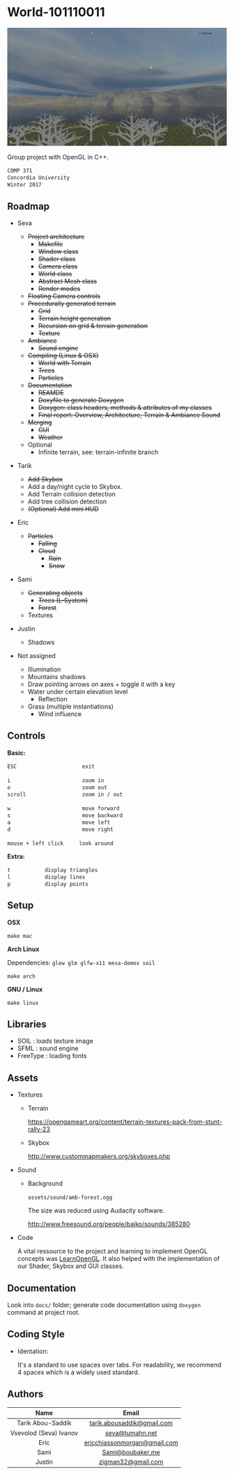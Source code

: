 # World-101110011

![preview](docs/progress/world-2.png)

Group project with OpenGL in C++.

    COMP 371
    Concordia University
    Winter 2017

## Roadmap

- Seva
    - ~~Project architecture~~
        - ~~Makefile~~
        - ~~Window class~~
        - ~~Shader class~~
        - ~~Camera class~~
        - ~~World class~~
        - ~~Abstract Mesh class~~
        - ~~Render modes~~
    - ~~Floating Camera controls~~
    - ~~Procedurally generated terrain~~
        - ~~Grid~~
        - ~~Terrain height generation~~
        - ~~Recursion on grid & terrain generation~~
        - ~~Texture~~
    - ~~Ambiance~~
        - ~~Sound engine~~
    - ~~Compiling (Linux & OSX)~~
        - ~~World with Terrain~~
        - ~~Trees~~
        - ~~Particles~~
    - ~~Documentation~~
        - ~~REAMDE~~
        - ~~Doxyfile to generate Doxygen~~
        - ~~Doxygen: class headers, methods & attributes of my classes~~
        - ~~Final report: Overview, Architecture, Terrain & Ambiance Sound~~
    - ~~Merging~~
        - ~~GUI~~
        - ~~Weather~~
    - Optional
        - Infinite terrain, see: terrain-infinite branch
    
- Tarik
    - ~~Add Skybox~~ 
    - Add a day/night cycle to Skybox.
    - Add Terrain collision detection
    - Add tree collision detection
    - ~~(Optional) Add mini HUD~~

- Eric
    - ~~Particles~~
        - ~~Falling~~
        - ~~Cloud~~
            - ~~Rain~~
            - ~~Snow~~

- Sami
    - ~~Generating objects~~
        - ~~Trees (L-System)~~
        - ~~Forest~~
    - Textures

- Justin
    - Shadows

- Not assigned
    - Illumination
    - Mountains shadows
    - Draw pointing arrows on axes + toggle it with a key
    - Water under certain elevation level
        - Reflection
    - Grass (multiple instantiations)
        - Wind influence

## Controls

**Basic:**

    ESC                     exit
    
    i                       zoom in
    o                       zoom out
    scroll                  zoom in / out
    
    w                       move forward
    s                       move backward
    a                       move left
    d                       move right
    
    mouse + left click     look around
    
**Extra:**

    t           display triangles
    l           display lines
    p           display points

## Setup

**OSX**

    make mac

**Arch Linux**

Dependencies: ```glew glm glfw-x11 mesa-demos soil```

    make arch

**GNU / Linux**

    make linux

## Libraries

- SOIL : loads texture image
- SFML : sound engine
- FreeType : loading fonts

## Assets

- Textures

    - Terrain
    
        https://opengameart.org/content/terrain-textures-pack-from-stunt-rally-23

    - Skybox

        http://www.custommapmakers.org/skyboxes.php

- Sound
    
    - Background

        ```assets/sound/amb-forest.ogg```

        The size was reduced using Audacity software.

        http://www.freesound.org/people/bajko/sounds/385280

- Code
    
    A vital ressource to the project and learning to implement
    OpenGL concepts was [LearnOpenGL](https://learnopengl.com). It also helped with the implementation of our Shader, Skybox and GUI classes. 

## Documentation

Look into ```docs/``` folder; generate code documentation using ```doxygen``` command at project root.

## Coding Style

- Identation:

    It's a standard to use spaces over tabs. For readability, we recommend 4 spaces which is a widely used standard.

## Authors

| Name                   |  Email                       |
|:----------------------:|:----------------------------:|
| Tarik Abou-Saddik      | tarik.abousaddik@gmail.com   |
| Vsevolod (Seva) Ivanov | seva@tumahn.net              |
| Eric                   | ericchiassonmorgan@gmail.com |
| Sami					 | Sami@boubaker.me			    |
| Justin                 | zigman32@gmail.com           |
